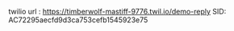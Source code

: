 twilio url : https://timberwolf-mastiff-9776.twil.io/demo-reply
SID: AC72295aecfd9d3ca753cefb1545923e75